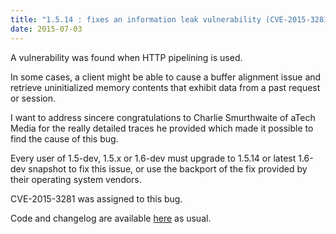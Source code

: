 ```yaml
---
title: "1.5.14 : fixes an information leak vulnerability (CVE-2015-3281)"
date: 2015-07-03
---
```

A vulnerability was found when HTTP pipelining is used.

In some cases, a client might be able to cause a buffer alignment issue and retrieve uninitialized memory contents that exhibit data from a past request or session.

I want to address sincere congratulations to Charlie Smurthwaite of aTech Media for the really detailed traces he provided which made it possible to find the cause of this bug.

Every user of 1.5-dev, 1.5.x or 1.6-dev must upgrade to 1.5.14 or latest 1.6-dev snapshot to fix this issue, or use the backport of the fix provided by their operating system vendors.

CVE-2015-3281 was assigned to this bug.

Code and changelog are available [here](/download/1.5/src/) as usual.
